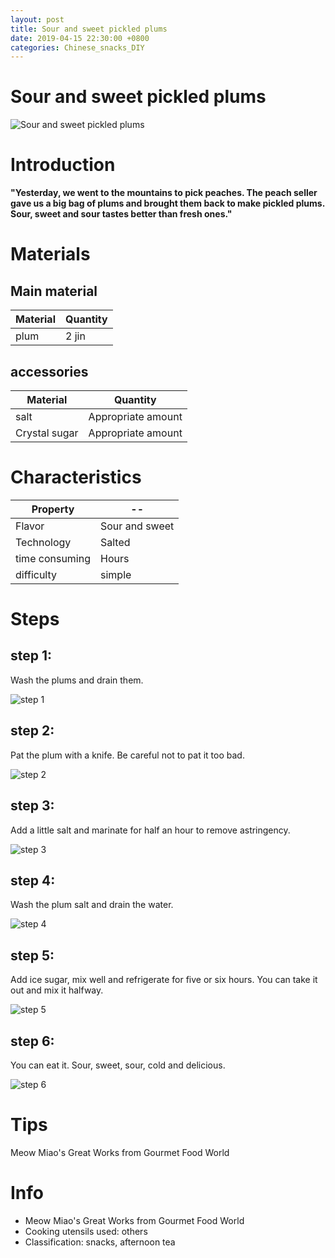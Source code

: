 ```yaml
---
layout: post
title: Sour and sweet pickled plums
date: 2019-04-15 22:30:00 +0800
categories: Chinese_snacks_DIY
---
```


# Sour and sweet pickled plums

![Sour and sweet pickled plums]({{site.baseurl}}/img/405941/405941.jpg)

# Introduction

**"Yesterday, we went to the mountains to pick peaches. The peach seller gave us a big bag of plums and brought them back to make pickled plums. Sour, sweet and sour tastes better than fresh ones."**

# Materials


## Main material

Material|Quantity
--|--
plum|2 jin

## accessories

Material|Quantity
--|--
salt|Appropriate amount
Crystal sugar|Appropriate amount

# Characteristics

Property|--
--|--
Flavor|Sour and sweet
Technology|Salted
time consuming|Hours
difficulty|simple

# Steps

## step 1:

Wash the plums and drain them.

![step 1]({{site.baseurl}}/img/405941/1.jpg)

## step 2:

Pat the plum with a knife. Be careful not to pat it too bad.

![step 2]({{site.baseurl}}/img/405941/2.jpg)

## step 3:

Add a little salt and marinate for half an hour to remove astringency.

![step 3]({{site.baseurl}}/img/405941/3.jpg)

## step 4:

Wash the plum salt and drain the water.

![step 4]({{site.baseurl}}/img/405941/4.jpg)

## step 5:

Add ice sugar, mix well and refrigerate for five or six hours. You can take it out and mix it halfway.

![step 5]({{site.baseurl}}/img/405941/5.jpg)

## step 6:

You can eat it. Sour, sweet, sour, cold and delicious.

![step 6]({{site.baseurl}}/img/405941/6.jpg)

# Tips

Meow Miao's Great Works from Gourmet Food World

# Info

- Meow Miao's Great Works from Gourmet Food World
- Cooking utensils used: others
- Classification: snacks, afternoon tea